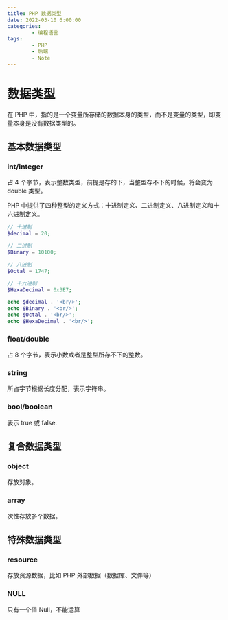 ```yaml
---
title: PHP 数据类型
date: 2022-03-10 6:00:00
categories:
        - 编程语言
tags:
        - PHP
        - 后端
        - Note
---
```


# 数据类型

在 PHP 中，指的是一个变量所存储的数据本身的类型，而不是变量的类型，即变量本身是没有数据类型的。

## 基本数据类型

### int/integer

占 4 个字节，表示整数类型，前提是存的下，当整型存不下的时候，将会变为 double 类型。

PHP 中提供了四种整型的定义方式：十进制定义、二进制定义、八进制定义和十六进制定义。

```php
// 十进制
$decimal = 20;

// 二进制
$Binary = 10100;

// 八进制
$Octal = 1747;

// 十六进制
$HexaDecimal = 0x3E7;

echo $decimal . '<br/>';
echo $Binary . '<br/>';
echo $Octal . '<br/>';
echo $HexaDecimal . '<br/>';

```

### float/double

占 8 个字节，表示小数或者是整型所存不下的整数。

### string

所占字节根据长度分配，表示字符串。

### bool/boolean

表示 true 或 false.

## 复合数据类型

### object

存放对象。

### array

次性存放多个数据。

## 特殊数据类型

### resource

存放资源数据，比如 PHP 外部数据（数据库、文件等）

### NULL

只有一个值 Null，不能运算
